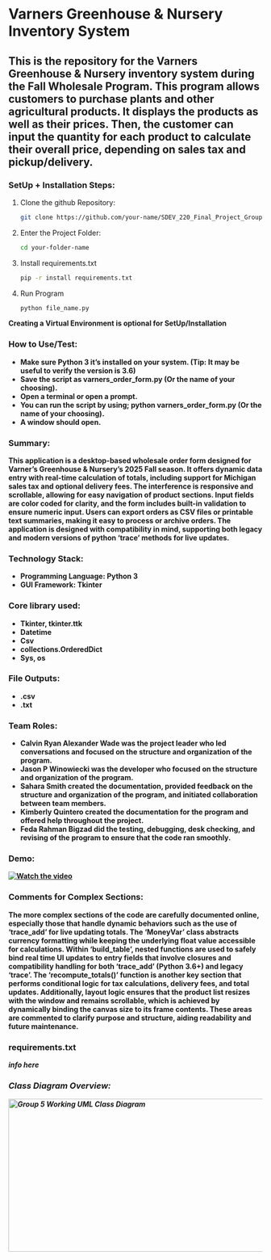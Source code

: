 # Varners Greenhouse & Nursery Inventory System
## This is the repository for the Varners Greenhouse & Nursery inventory system during the Fall Wholesale Program. This program allows customers to purchase plants and other agricultural products. It displays the products as well as their prices. Then, the customer can input the quantity for each product to calculate their overall price, depending on sales tax and pickup/delivery.

### SetUp + Installation Steps:
1. Clone the github Repository:
   ```bash
   git clone https://github.com/your-name/SDEV_220_Final_Project_Group5.git
2. Enter the Project Folder:
   ```bash
   cd your-folder-name
3. Install requirements.txt
   ```bash
   pip -r install requirements.txt

4. Run Program
   ``` bash
   python file_name.py
<b>Creating a Virtual Environment is optional for SetUp/Installation<b>   

### How to Use/Test:
- Make sure Python 3 it’s installed on your system. (Tip: It may be useful to verify the version is 3.6)
- Save the script as varners_order_form.py (Or the name of your choosing).
- Open a terminal or open a prompt.
- You can run the script by using; python varners_order_form.py (Or the name of your choosing). 
- A window should open. 

### Summary:
This application is a desktop-based wholesale order form designed for Varner’s Greenhouse & Nursery’s 2025 Fall season. It offers dynamic data entry with real-time calculation of totals, including support for Michigan sales tax and optional delivery fees. The interference is responsive and scrollable, allowing for easy navigation of product sections. Input fields are color coded for clarity, and the form includes built-in validation to ensure numeric input. Users can export orders as CSV files or printable text summaries, making it easy to process or archive orders. The application is designed with compatibility in mind, supporting both legacy and modern versions of python ‘trace’ methods for live updates.


### Technology Stack:
- Programming Language: Python 3
- GUI Framework: Tkinter 
### Core library used:
- Tkinter, tkinter.ttk
- Datetime
- Csv
- collections.OrderedDict
- Sys, os
### File Outputs:
- .csv
- .txt

  
### Team Roles:
 - Calvin Ryan Alexander Wade was the project leader who led conversations and focused on the structure and organization of the program.
 - Jason P Winowiecki was the developer who focused on the structure and organization of the program.
 - Sahara Smith created the documentation, provided feedback on the structure and organization of the program, and initiated collaboration between team members.
 - Kimberly Quintero created the documentation for the program and offered help throughout the project.
 - Feda Rahman Bigzad did the testing, debugging, desk checking, and revising of the program to ensure that the code ran smoothly.


### Demo:
[![Watch the video](https://img.youtube.com/vi/Jxxnuoa8lik/maxresdefault.jpg)](https://youtu.be/Jxxnuoa8lik)

### Comments for Complex Sections:
The more complex sections of the code are carefully documented online, especially those that handle dynamic behaviors such as the use of ‘trace_add’ for live updating totals. The ‘MoneyVar’ class abstracts currency formatting while keeping the underlying float value accessible for calculations. Within ‘build_table’, nested functions are used to safely bind real time UI updates to entry fields that involve closures and compatibility handling for both ‘trace_add’ (Python 3.6+) and legacy ‘trace’. The ‘recompute_totals()’ function is another key section that performs conditional logic for tax calculations, delivery fees, and total updates. Additionally, layout logic ensures that the product list resizes with the window and remains scrollable, which is achieved by dynamically binding the canvas size to its frame contents. These areas are commented to clarify purpose and structure, aiding readability and future maintenance.
### requirements.txt
<em>info here<em>
### Class Diagram Overview:
<img width="721" height="303" alt="Group 5 Working UML Class Diagram" src="https://github.com/user-attachments/assets/d9b15b75-fe18-420c-b842-cfe83e682da4" />

